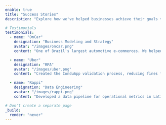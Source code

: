 ```yaml
---
enable: true
title: "Success Stories"
description: "Explore how we've helped businesses achieve their goals through innovative tech solutions."

# Testimonials
testimonials:
  - name: "OnCar"
    designation: "Business Modeling and Strategy"
    avatar: "/images/oncar.png"
    content: "One of Brazil's largest automotive e-commerces. We helped define OKRs, KPIs, and benchmarks, and created monitoring tools. Conducted interviews and training for a new strategy and planning analyst."

  - name: "Uber"
    designation: "RPA"
    avatar: "/images/uber.png"
    content: "Created the ConduApp validation process, reducing fines from R$200k to R$2k monthly. Automated the data pipeline for market equilibrium metrics across Brazil, enabling centralized investment decisions."

  - name: "Rappi"
    designation: "Data Engineering"
    avatar: "/images/rappi.png"
    content: "Developed a data pipeline for operational metrics in Latin America, centralizing investment decision processes and providing data for a machine learning model."

# Don't create a separate page
_build:
  render: "never"
---
```


